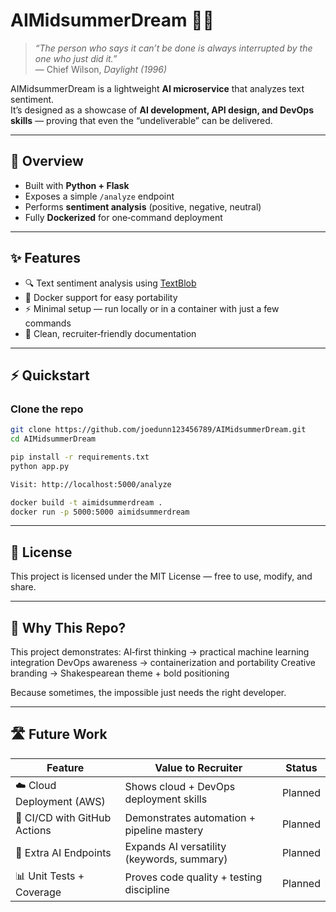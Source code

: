 # AIMidsummerDream 🌙🤖

> *“The person who says it can’t be done is always interrupted by the one who just did it.”*  
> — Chief Wilson, *Daylight (1996)*

AIMidsummerDream is a lightweight **AI microservice** that analyzes text sentiment.  
It’s designed as a showcase of **AI development, API design, and DevOps skills** — proving that even the “undeliverable” can be delivered.

---

## 🚀 Overview
- Built with **Python + Flask**  
- Exposes a simple `/analyze` endpoint  
- Performs **sentiment analysis** (positive, negative, neutral)  
- Fully **Dockerized** for one‑command deployment  

---

## ✨ Features
- 🔍 Text sentiment analysis using [TextBlob](https://textblob.readthedocs.io/en/dev/)  
- 🐳 Docker support for easy portability  
- ⚡ Minimal setup — run locally or in a container with just a few commands  
- 📖 Clean, recruiter‑friendly documentation  

---

## ⚡ Quickstart

### Clone the repo
```bash
git clone https://github.com/joedunn123456789/AIMidsummerDream.git
cd AIMidsummerDream

pip install -r requirements.txt
python app.py

Visit: http://localhost:5000/analyze

docker build -t aimidsummerdream .
docker run -p 5000:5000 aimidsummerdream 
```
---

## 📜 License
This project is licensed under the MIT License — free to use, modify, and share.

---

## 🙌 Why This Repo?
This project demonstrates:
AI‑first thinking → practical machine learning integration
DevOps awareness → containerization and portability
Creative branding → Shakespearean theme + bold positioning

Because sometimes, the impossible just needs the right developer.

---

## 🛣️ Future Work

| Feature                     | Value to Recruiter                          | Status   |
|-----------------------------|---------------------------------------------|----------|
| ☁️ Cloud Deployment (AWS)   | Shows cloud + DevOps deployment skills      | Planned  |
| 🔄 CI/CD with GitHub Actions| Demonstrates automation + pipeline mastery  | Planned  |
| 🧠 Extra AI Endpoints       | Expands AI versatility (keywords, summary)  | Planned  |
| 📊 Unit Tests + Coverage    | Proves code quality + testing discipline    | Planned  |


